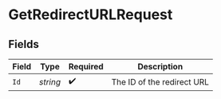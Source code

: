 # GetRedirectURLRequest


## Fields

| Field                      | Type                       | Required                   | Description                |
| -------------------------- | -------------------------- | -------------------------- | -------------------------- |
| `Id`                       | *string*                   | :heavy_check_mark:         | The ID of the redirect URL |